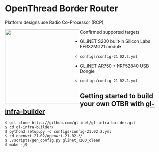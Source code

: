 # OpenThread Border Router

Platform designs use Radio Co-Processor (RCP),

<img src="https://openthread.io/static/platforms/images/ot-arch-rcp-vert.png" width="240" align='left' />

Confirmed supported targets

- GL.iNET S200 built-in Silicon Labs EFR32MG21 module
  - `configs/config-21.02.2.yml`

- GL.iNET AR750 + NRF52840 USB Dongle
  - `configs/config-21.02.2.yml`


## Getting started to build your own OTBR with [gl-infra-builder](https://github.com/gl-inet/gl-infra-builder)

```
$ git clone https://github.com/gl-inet/gl-infra-builder.git
$ cd gl-infra-builder/
$ python3 setup.py -c configs/config-21.02.2.yml
$ cd openwrt-21.02/openwrt-21.02.2/
$ ./scripts/gen_config.py glinet_s200_clean
$ make -j9
```

